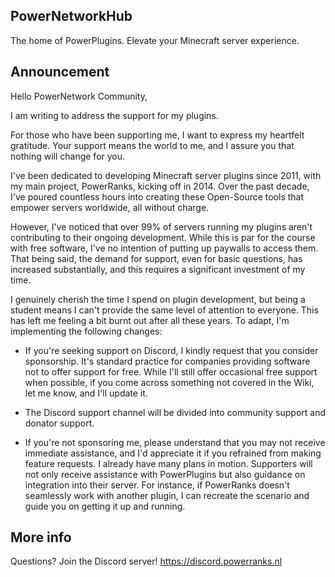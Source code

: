 ## PowerNetworkHub
The home of PowerPlugins.
Elevate your Minecraft server experience.

## Announcement
Hello PowerNetwork Community,

I am writing to address the support for my plugins.

For those who have been supporting me, I want to express my heartfelt gratitude. Your support means the world to me, and I assure you that nothing will change for you.

I've been dedicated to developing Minecraft server plugins since 2011, with my main project, PowerRanks, kicking off in 2014. Over the past decade, I've poured countless hours into creating these Open-Source tools that empower servers worldwide, all without charge.

However, I've noticed that over 99% of servers running my plugins aren't contributing to their ongoing development. While this is par for the course with free software, I've no intention of putting up paywalls to access them. That being said, the demand for support, even for basic questions, has increased substantially, and this requires a significant investment of my time.

I genuinely cherish the time I spend on plugin development, but being a student means I can't provide the same level of attention to everyone. This has left me feeling a bit burnt out after all these years.
To adapt, I'm implementing the following changes:

* If you're seeking support on Discord, I kindly request that you consider sponsorship. It's standard practice for companies providing software not to offer support for free. While I'll still offer occasional free support when possible, if you come across something not covered in the Wiki, let me know, and I'll update it.

* The Discord support channel will be divided into community support and donator support.

* If you're not sponsoring me, please understand that you may not receive immediate assistance, and I'd appreciate it if you refrained from making feature requests. I already have many plans in motion.
Supporters will not only receive assistance with PowerPlugins but also guidance on integration into their server. For instance, if PowerRanks doesn't seamlessly work with another plugin, I can recreate the scenario and guide you on getting it up and running.

## More info
Questions? Join the Discord server!
https://discord.powerranks.nl

